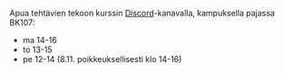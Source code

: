 Apua tehtävien tekoon kurssin [Discord](https://study.cs.helsinki.fi/discord/join/ohtu)-kanavalla, kampuksella pajassa BK107:

- ma 14-16
- to 13-15
- pe 12-14 (8.11. poikkeuksellisesti klo 14-16)
